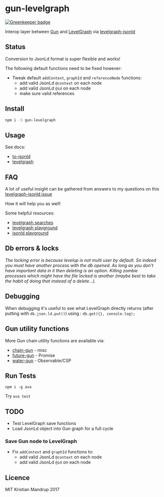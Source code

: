 # gun-levelgraph

[![Greenkeeper badge](https://badges.greenkeeper.io/kristianmandrup/gun-levelgraph.svg)](https://greenkeeper.io/)

Interop layer between [Gun](gun.js.org) and [LevelGraph](https://github.com/mcollina/levelgraph) via [levelgraph-jsonld](https://github.com/mcollina/levelgraph-jsonld)

## Status

Conversion to JsonLd format is super flexible and works!

The following default functions need to be fixed however:

- Tweak default `addContext`, `graphId` and `referenceNode` functions:
  - add valid JsonLd `@context` on each node
  - add valid JsonLd `@id` on each node
  - make sure valid references

## Install

```bash
npm i -S gun-levelgraph
```

## Usage

See docs:

- [to-jsonld](https://github.com/kristianmandrup/gun-levelgraph/blob/master/docs/to-jsonld.md)
- [levelgraph](https://github.com/kristianmandrup/gun-levelgraph/blob/master/docs/levelgraph.md)

## FAQ

A lot of useful insight can be gathered from answers to my questions on this [levelgraph-jsonld issue](https://github.com/mcollina/levelgraph-jsonld/issues/62)

How it will help you as well!

Some helpful resources:

- [levelgraph searches](https://github.com/mcollina/levelgraph#searches)
- [levelgraph playground](https://wileylabs.github.io/levelgraph-playground/)
- [jsonld playground](http://json-ld.org/playground/)

## Db errors & locks

_The locking error is because levelup is not multi user by default. So indeed you must have another process with the db opened. As long as you don't have important data in it then deleting is an option. Killing zombie processes which might have the file locked is another (maybe best to take the habit of doing that instead of a delete...)._

## Debugging

When debugging it's useful to see what LevelGraph directly returns (after putting with `db.json.ld.put()`) using : `db.get({}, console.log);`

## Gun utility functions

More Gun chain utility functions are available via:

- [chain-gun](https://github.com/kristianmandrup/chain-gun) - misc
- [future-gun](https://github.com/kristianmandrup/future-gun) - Promise
- [water-gun](https://github.com/kristianmandrup/water-gun) - Observable/CSP

## Run Tests

`npm i -g ava`

Try `ava test`

## TODO

- Test LevelGraph save functions
- Load JsonLd object into Gun graph for a full cycle

### Save Gun node to LevelGraph

- Fix `addContext` and `graphId` functions to:
  - add valid JsonLd `@context` on each node
  - add valid JsonLd `@id` on each node

## Licence

MIT Kristian Mandrup 2017
